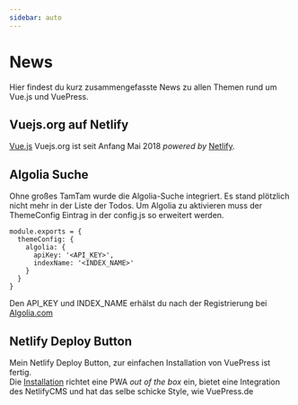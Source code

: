```yaml
---
sidebar: auto
---
```

# News
Hier findest du kurz zusammengefasste News zu allen Themen rund um Vue.js und VuePress.

## Vuejs.org auf Netlify
[Vue.js](http://Vuejs.org)  Vuejs.org ist seit Anfang Mai 2018 *powered by* [Netlify](https://netlify.com).

<ShareTwitter sharetext="Vuepress News" url="https://vuepress.de/news/" />

## Algolia Suche
Ohne großes TamTam wurde die Algolia-Suche integriert. Es stand plötzlich nicht mehr in der Liste der Todos.
Um Algolia zu aktivieren muss der ThemeConfig Eintrag in der config.js so erweitert werden.

```js{3}
module.exports = {
  themeConfig: {
    algolia: {
      apiKey: '<API_KEY>',
      indexName: '<INDEX_NAME>'
    }
  }
}
```
Den API_KEY und INDEX_NAME erhälst du nach der Registrierung bei [Algolia.com](https://algolia.com)

## Netlify Deploy Button
Mein Netlify Deploy Button, zur einfachen Installation von VuePress ist fertig.  
Die [Installation](/install-vuepress/) richtet eine PWA *out of the box* ein, bietet eine Integration des NetlifyCMS und hat das selbe schicke Style, wie VuePress.de